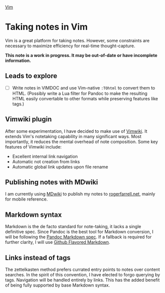 [Vim](Vim)

# Taking notes in Vim

Vim is a great platform for taking notes. However, some constraints are necessary to maximize efficiency for real-time thought-capture.

**This note is a work in progress. It may be out-of-date or have incomplete information.**

## Leads to explore

- [ ] Write notes in VIMDOC and use Vim-native `:TOhtml` to convert them to HTML. (Possibly write a Lua filter for Pandoc to make the resulting HTML easily convertable to other formats while preserving features like tags.)

## Vimwiki plugin

After some experimentation, I have decided to make use of [Vimwiki](https://github.com/vimwiki). It extends Vim's notetaking capability in many significant ways. Most importantly, it reduces the mental overhead of note composition. Some key features of Vimwiki include:

- Excellent internal link navigation
- Automatic not creation from links
- Automatic global link updates upon file rename

## Publishing notes with MDwiki

I am currently using [MDwiki](https://dynalon.github.io/mdwiki/) to publish my notes to [rogerfarrell.net](https://rogerfarrell.net), mainly for mobile reference.

## Markdown syntax

Markdown is the de facto standard for note-taking, it lacks a single definitive spec. Since Pandoc is the best tool for Markdown conversion, I will be following the [Pandoc Markdown spec](https://pandoc.org/MANUAL.html#pandocs-markdown). If a fallback is required for further clarity, I will use [Github Flavored Markdown](https://github.github.com/gfm).

## Links instead of tags

The zettelkasten method prefers currated entry points to notes over content searches. In the spirit of this convention, I have elected to forgo querying by tags. Navigation will be handled entirely by links. This has the added benefit of being fully supported by base Markdown syntax.
